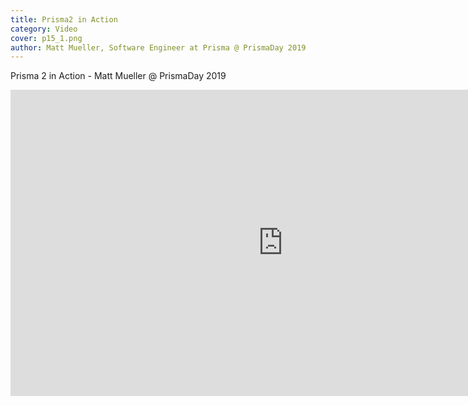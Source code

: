 ```yaml
---
title: Prisma2 in Action
category: Video
cover: p15_1.png
author: Matt Mueller, Software Engineer at Prisma @ PrismaDay 2019
---
```


Prisma 2 in Action - Matt Mueller @ PrismaDay 2019

<iframe width="871" height="490" src="https://www.youtube.com/embed/WSyaBOAZFZY?list=LLTOPPQZI24JzP2-UX4gN0sg" frameborder="0" allow="accelerometer; autoplay; encrypted-media; gyroscope; picture-in-picture" allowfullscreen></iframe>
